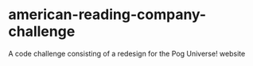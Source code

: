 # american-reading-company-challenge
 A code challenge consisting of a redesign for the Pog Universe! website
